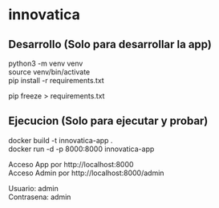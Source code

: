 # innovatica

## Desarrollo (Solo para desarrollar la app)

python3 -m venv venv  
source venv/bin/activate  
pip install -r requirements.txt

pip freeze > requirements.txt

## Ejecucion (Solo para ejecutar y probar)

docker build -t innovatica-app .  
docker run -d -p 8000:8000 innovatica-app

Acceso App por http://localhost:8000  
Acceso Admin por http://localhost:8000/admin

Usuario: admin  
Contrasena: admin


